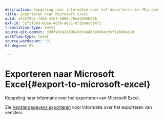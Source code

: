 ```yaml
---
description: Koppeling naar informatie over het exporteren van Microsoft Excel.
title: Exporteren naar Microsoft Excel
uuid: a54578b1-f468-41bf-b098-70eed305b496
exl-id: 52f1f899-08aa-4850-a821-851b0acc1471
translation-type: tm+mt
source-git-commit: d9df90242ef96188f4e4b5e6d04cfef196b0a628
workflow-type: tm+mt
source-wordcount: '31'
ht-degree: 0%

---
```


# Exporteren naar Microsoft Excel{#export-to-microsoft-excel}

Koppeling naar informatie over het exporteren van Microsoft Excel.

Zie [Venstergegevens exporteren](../../../../home/c-get-started/c-wk-win-wksp/c-exp-win-data.md#concept-8df61d64ed434cc5a499023c44197349) voor informatie over het exporteren van vensters.
